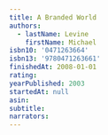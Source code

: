```yaml
---
title: A Branded World
authors:
  - lastName: Levine
    firstName: Michael
isbn10: '0471263664'
isbn13: '9780471263661'
finishedAt: 2008-01-01
rating:
yearPublished: 2003
startedAt: null
asin:
subtitle:
narrators:
---
```

